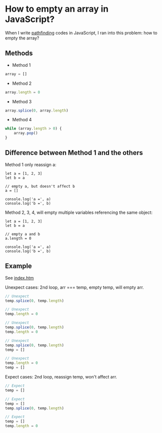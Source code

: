 # How to empty an array in JavaScript?

When I write [pathfinding](https://blog.umu618.com/pathfinding/) codes in JavaScript, I ran into this problem: how to empty the array?

## Methods

- Method 1

```js
array = []
```

- Method 2

```js
array.length = 0
```

- Method 3

```js
array.splice(0, array.length)
```

- Method 4

```js
while (array.length > 0) {
    array.pop()
}
```

## Difference between Method 1 and the others

Method 1 only reassign a:

```
let a = [1, 2, 3]
let b = a

// empty a, but doesn't affect b
a = []

console.log('a =', a)
console.log('b =', b)
```

Method 2, 3, 4, will empty multiple variables referencing the same object:

```
let a = [1, 2, 3]
let b = a

// empty a and b
a.length = 0

console.log('a =', a)
console.log('b =', b)
```

## Example

See [index.htm](index.htm)

Unexpect cases: 2nd loop, arr === temp, empty temp, will empty arr.

```js
// Unexpect
temp.splice(0, temp.length)
```

```js
// Unexpect
temp.length = 0
```

```js
// Unexpect
temp.splice(0, temp.length)
temp.length = 0
```

```js
// Unexpect
temp.splice(0, temp.length)
temp = []
```

```js
// Unexpect
temp.length = 0
temp = []
```

Expect cases: 2nd loop, reassign temp, won't affect arr.

```js
// Expect
temp = []
```

```js
// Expect
temp = []
temp.splice(0, temp.length)
```

```js
// Expect
temp = []
temp.length = 0
```
